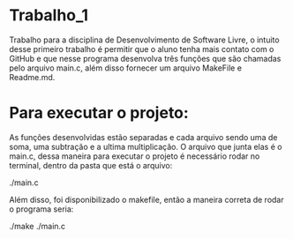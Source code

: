 # Trabalho_1
Trabalho para a disciplina de Desenvolvimento de Software Livre, 
o intuito desse primeiro trabalho é permitir que o aluno tenha
mais contato com o GitHub e que nesse programa desenvolva três funções
que são chamadas pelo arquivo main.c, além disso fornecer um arquivo
MakeFile e Readme.md.

# Para executar o projeto:

As funções desenvolvidas estão separadas e cada arquivo sendo uma de 
soma, uma subtração e a ultima multiplicação. O arquivo que junta elas é
o main.c, dessa maneira para executar o projeto é necessário rodar no terminal,
dentro da pasta que está o arquivo:

./main.c 

Além disso, foi disponibilizado o makefile, então a maneira correta de rodar o 
programa seria:

./make
./main.c
